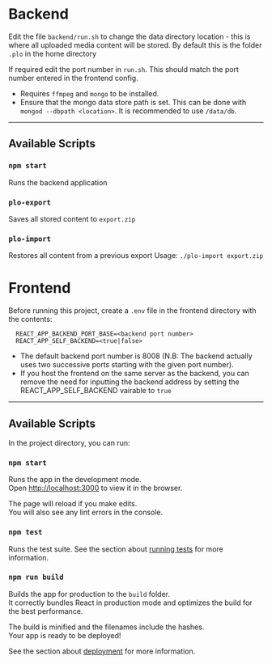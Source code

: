 # Backend

Edit the file `backend/run.sh` to change the data directory location - this is where all uploaded media content will be stored. By default this is the folder `.plo` in the home directory

If required edit the port number in `run.sh`. This should match the port number entered in the frontend config.

* Requires `ffmpeg`  and `mongo` to be installed.
* Ensure that the mongo data store path is set. This can be done with `mongod --dbpath <location>`. It is recommended to use `/data/db`.

<hr>

## Available Scripts

### `npm start`
Runs the backend application

### `plo-export`
Saves all stored content to `export.zip`

### `plo-import`
Restores all content from a previous export
Usage: `./plo-import export.zip`


# Frontend
Before running this project, create a `.env` file in the frontend directory with the contents:

```
  REACT_APP_BACKEND_PORT_BASE=<backend port number>
  REACT_APP_SELF_BACKEND=<true|false>
```

* The default backend port number is 8008 (N.B: The backend actually uses two successive ports starting with the given port number).
* If you host the frontend on the same server as the backend, you can remove the need for inputting the backend address by setting the REACT_APP_SELF_BACKEND vairable to `true`

<hr>

## Available Scripts

In the project directory, you can run:

### `npm start`

Runs the app in the development mode.<br>
Open [http://localhost:3000](http://localhost:3000) to view it in the browser.

The page will reload if you make edits.<br>
You will also see any lint errors in the console.

### `npm test`

Runs the test suite.
See the section about [running tests](https://facebook.github.io/create-react-app/docs/running-tests) for more information.

### `npm run build`

Builds the app for production to the `build` folder.<br>
It correctly bundles React in production mode and optimizes the build for the best performance.

The build is minified and the filenames include the hashes.<br>
Your app is ready to be deployed!

See the section about [deployment](https://facebook.github.io/create-react-app/docs/deployment) for more information.
